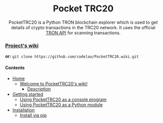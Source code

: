 <h1 align="center">
  Pocket TRC20
</h1>
<p align="center">
  PocketTRC20 is a Python TRON blockchain explorer which is used to get details of crypto transactions in the TRC20 network. It uses the official <a href="https://tronscan.org/#/">TRON API</a> for scanning transactions.
</p>

### [Project's wiki](https://github.com/codelao/PocketTRC20/wiki)
**or:**
`git clone https://github.com/codelao/PocketTRC20.wiki.git`

#### Contents
- [Home](https://github.com/codelao/PocketTRC20/wiki)
  - [Welcome to PocketTRC20's wiki!](https://github.com/codelao/PocketTRC20/wiki#welcome-to-pockettrc20s-wiki)
    - [Description](https://github.com/codelao/PocketTRC20/wiki#description)
- [Getting started](https://github.com/codelao/PocketTRC20/wiki/Getting-started)
  - [Using PocketTRC20 as a console program](https://github.com/codelao/PocketTRC20/wiki/Getting-started#using-pockettrc20-as-a-console-program)
  - [Using PocketTRC20 as a Python module](https://github.com/codelao/PocketTRC20/wiki/Getting-started#using-pockettrc20-as-a-python-module)
- [Installation](https://github.com/codelao/PocketTRC20/wiki/Installation)
  - [Install via pip](https://github.com/codelao/PocketTRC20/wiki/Installation#install-via-pip)

